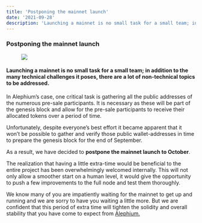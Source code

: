 ```yaml
---
title: 'Postponing the mainnet launch'
date: '2021-09-28'
description: 'Launching a mainnet is no small task for a small team; in addition to the many technical challenges it poses, there are …'
---
```


### Postponing the mainnet launch

<figure id="b1a3" class="graf graf--figure graf-after--h3">
<img src="https://cdn-images-1.medium.com/max/800/1*ivM0o0GJC5sTxmMv6ZHg2w.jpeg" class="graf-image" data-image-id="1*ivM0o0GJC5sTxmMv6ZHg2w.jpeg" data-width="786" data-height="417" data-is-featured="true" />
</figure>

#### Launching a mainnet is no small task for a small team; in addition to the many technical challenges it poses, there are a lot of non-technical topics to be addressed.

In Alephium’s case, one critical task is gathering all the public addresses of the numerous pre-sale participants. It is necessary as these will be part of the genesis block and allow for the pre-sale participants to receive their allocated tokens over a period of time.

Unfortunately, despite everyone’s best effort it became apparent that it won’t be possible to gather and verify those public wallet-addresses in time to prepare the genesis block for the end of September.

As a result, we have decided to **postpone the mainnet launch to October**.

The realization that having a little extra-time would be beneficial to the entire project has been overwhelmingly welcomed internally. This will not only allow a smoother start on a human level, it would give the opportunity to push a few improvements to the full node and test them thoroughly.

We know many of you are impatiently waiting for the mainnet to get up and running and we are sorry to have you waiting a little more. But we are confident that this period of extra time will tighten the solidity and overall stability that you have come to expect from <a href="https://github.com/alephium" class="markup--anchor markup--p-anchor" data-href="https://github.com/alephium" rel="noopener" target="_blank">Alephium.</a>

